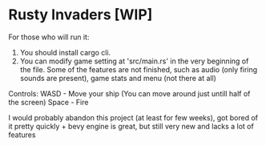 # Rusty Invaders [WIP]

For those who will run it:

1. You should install cargo cli.
2. You can modify game setting at 'src/main.rs' in the very beginning of the file. Some of the features are not finished, such as audio (only firing sounds are present), game stats and menu (not there at all)

Controls:
WASD - Move your ship (You can move around just untill half of the screen)
Space - Fire

I would probably abandon this project (at least for few weeks), got bored of it pretty quickly + bevy engine is great, but still very new and lacks a lot of features
